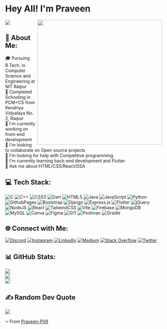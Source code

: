 <h1>Hey All! I'm Praveen</h1>

[![](https://visitcount.itsvg.in/api?id=praveen-p09&icon=3&color=0)](https://visitcount.itsvg.in)
<img align="right" src="https://github.com/Anmol-Baranwal/Cool-GIFs-For-GitHub/assets/74038190/8aa99f6c-267d-4977-9cd3-1a4c11675863" width="400">

## 💫 About Me:
<p align="left">🎓 Pursuing B.Tech. in Computer Science and Engineering at NIT Raipur <br>🏫 Completed Schooling in PCM+CS from Kendriya Vidyalaya No. 2, Raipur<br>🔭 I'm currently working on front-end development<br>👥 I'm looking to collaborate on Open source projects<br>🤝 I'm looking for help with Competitive programming<br>🌱 I'm currently learning back-end development and Flutter<br>💬 Ask me about HTML/CSS/React/DSA</p>


## 💻 Tech Stack:
![C](https://img.shields.io/badge/c-%2300599C.svg?style=for-the-badge&logo=c&logoColor=white) ![C++](https://img.shields.io/badge/c++-%2300599C.svg?style=for-the-badge&logo=c%2B%2B&logoColor=white) ![CSS3](https://img.shields.io/badge/css3-%231572B6.svg?style=for-the-badge&logo=css3&logoColor=white) ![Dart](https://img.shields.io/badge/dart-%230175C2.svg?style=for-the-badge&logo=dart&logoColor=white) ![HTML5](https://img.shields.io/badge/html5-%23E34F26.svg?style=for-the-badge&logo=html5&logoColor=white) ![Java](https://img.shields.io/badge/java-%23ED8B00.svg?style=for-the-badge&logo=openjdk&logoColor=white) ![JavaScript](https://img.shields.io/badge/javascript-%23323330.svg?style=for-the-badge&logo=javascript&logoColor=%23F7DF1E) ![Python](https://img.shields.io/badge/python-3670A0?style=for-the-badge&logo=python&logoColor=ffdd54) ![GithubPages](https://img.shields.io/badge/github%20pages-121013?style=for-the-badge&logo=github&logoColor=white) ![Bootstrap](https://img.shields.io/badge/bootstrap-%238511FA.svg?style=for-the-badge&logo=bootstrap&logoColor=white) ![Django](https://img.shields.io/badge/django-%23092E20.svg?style=for-the-badge&logo=django&logoColor=white) ![Express.js](https://img.shields.io/badge/express.js-%23404d59.svg?style=for-the-badge&logo=express&logoColor=%2361DAFB) ![Flutter](https://img.shields.io/badge/Flutter-%2302569B.svg?style=for-the-badge&logo=Flutter&logoColor=white) ![jQuery](https://img.shields.io/badge/jquery-%230769AD.svg?style=for-the-badge&logo=jquery&logoColor=white) ![NodeJS](https://img.shields.io/badge/node.js-6DA55F?style=for-the-badge&logo=node.js&logoColor=white) ![React](https://img.shields.io/badge/react-%2320232a.svg?style=for-the-badge&logo=react&logoColor=%2361DAFB) ![TailwindCSS](https://img.shields.io/badge/tailwindcss-%2338B2AC.svg?style=for-the-badge&logo=tailwind-css&logoColor=white) ![Vite](https://img.shields.io/badge/vite-%23646CFF.svg?style=for-the-badge&logo=vite&logoColor=white) ![Firebase](https://img.shields.io/badge/Firebase-039BE5?style=for-the-badge&logo=Firebase&logoColor=white) ![MongoDB](https://img.shields.io/badge/MongoDB-%234ea94b.svg?style=for-the-badge&logo=mongodb&logoColor=white) ![MySQL](https://img.shields.io/badge/mysql-%2300000f.svg?style=for-the-badge&logo=mysql&logoColor=white) ![Canva](https://img.shields.io/badge/Canva-%2300C4CC.svg?style=for-the-badge&logo=Canva&logoColor=white) ![Figma](https://img.shields.io/badge/figma-%23F24E1E.svg?style=for-the-badge&logo=figma&logoColor=white) ![GIT](https://img.shields.io/badge/Git-fc6d26?style=for-the-badge&logo=git&logoColor=white) ![Postman](https://img.shields.io/badge/Postman-FF6C37?style=for-the-badge&logo=postman&logoColor=white) ![Gradle](https://img.shields.io/badge/Gradle-02303A.svg?style=for-the-badge&logo=Gradle&logoColor=white)
## 🌐 Connect with Me:
[![Discord](https://img.shields.io/badge/Discord-%237289DA.svg?logo=discord&logoColor=white)](https://discord.gg/Bsdp4rZBtP) [![Instagram](https://img.shields.io/badge/Instagram-%23E4405F.svg?logo=Instagram&logoColor=white)](https://instagram.com/praveen_p911) [![LinkedIn](https://img.shields.io/badge/LinkedIn-%230077B5.svg?logo=linkedin&logoColor=white)](https://linkedin.com/in/praveen-chandra-patro-1a6a5a257) [![Medium](https://img.shields.io/badge/Medium-12100E?logo=medium&logoColor=white)](https://medium.com/@praveen.patro911) [![Stack Overflow](https://img.shields.io/badge/-Stackoverflow-FE7A16?logo=stack-overflow&logoColor=white)](https://stackoverflow.com/users/22021668) [![Twitter](https://img.shields.io/badge/Twitter-%231DA1F2.svg?logo=Twitter&logoColor=white)](https://twitter.com/praveenpatro9) 

## 📊 GitHub Stats:
![](https://github-readme-stats.vercel.app/api?username=praveen-p09&theme=react&hide_border=false&include_all_commits=true&count_private=true)<br/>
![](https://github-readme-streak-stats.herokuapp.com/?user=praveen-p09&theme=react&hide_border=false)<br/>
![](https://github-readme-stats.vercel.app/api/top-langs/?username=praveen-p09&theme=react&hide_border=false&include_all_commits=true&count_private=true&layout=compact)

## ✍️ Random Dev Quote
![](https://quotes-github-readme.vercel.app/api?type=vetical&theme=tokyonight)

⭐️ From [Praveen-P09](https://github.com/praveen-p09)
